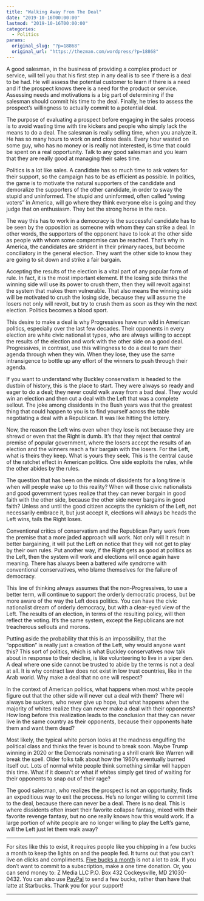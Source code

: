 ```yaml
---
title: "Walking Away From The Deal"
date: "2019-10-16T00:00:00"
lastmod: "2019-10-16T00:00:00"
categories:
  - Politics
params:
  original_slug: "?p=18868"
  original_url: "https://thezman.com/wordpress/?p=18868"
---
```


A good salesman, in the business of providing a complex product or
service, will tell you that his first step in any deal is to see if
there is a deal to be had. He will assess the potential customer to
learn if there is a need and if the prospect knows there is a need for
the product or service. Assessing needs and motivations is a big part of
determining if the salesman should commit his time to the deal. Finally,
he tries to assess the prospect’s willingness to actually commit to a
potential deal.

The purpose of evaluating a prospect before engaging in the sales
process is to avoid wasting time with tire kickers and people who simply
lack the means to do a deal. The salesman is really selling time, when
you analyze it. He has so many hours to work on and close deals. Every
hour wasted on some guy, who has no money or is really not interested,
is time that could be spent on a real opportunity. Talk to any good
salesman and you learn that they are really good at managing their sales
time.

Politics is a lot like sales. A candidate has so much time to ask voters
for their support, so the campaign has to be as efficient as possible.
In politics, the game is to motivate the natural supporters of the
candidate and demoralize the supporters of the other candidate, in order
to sway the stupid and uninformed. The stupid and uninformed, often
called “swing voters” in America, will go where they think everyone else
is going and they judge that on enthusiasm. They bet the strong horse in
the race.

The way this has to work in a democracy is the successful candidate has
to be seen by the opposition as someone with whom they can strike a
deal. In other words, the supporters of the opponent have to look at the
other side as people with whom some compromise can be reached. That’s
why in America, the candidates are strident in their primary races, but
become conciliatory in the general election. They want the other side to
know they are going to sit down and strike a fair bargain.

Accepting the results of the election is a vital part of any popular
form of rule. In fact, it is the most important element. If the losing
side thinks the winning side will use its power to crush them, then they
will revolt against the system that makes them vulnerable. That also
means the winning side will be motivated to crush the losing side,
because they will assume the losers not only will revolt, but try to
crush them as soon as they win the next election. Politics becomes a
blood sport.

This desire to make a deal is why Progressives have run wild in American
politics, especially over the last few decades. Their opponents in every
election are white civic nationalist types, who are always willing to
accept the results of the election and work with the other side on a
good deal. Progressives, in contrast, use this willingness to do a deal
to ram their agenda through when they win. When they lose, they use the
same intransigence to bottle up any effort of the winners to push
through their agenda.

If you want to understand why Buckley conservatism is headed to the
dustbin of history, this is the place to start. They were always so
ready and eager to do a deal; they never could walk away from a bad
deal. They would win an election and then cut a deal with the Left that
was a complete sellout. The joke among dissidents in the Bush years was
that the greatest thing that could happen to you is to find yourself
across the table negotiating a deal with a Republican. It was like
hitting the lottery.

Now, the reason the Left wins even when they lose is not because they
are shrewd or even that the Right is dumb. It’s that they reject that
central premise of popular government, where the losers accept the
results of an election and the winners reach a fair bargain with the
losers. For the Left, what is theirs they keep. What is yours they seek.
This is the central cause of the ratchet effect in American politics.
One side exploits the rules, while the other abides by the rules.

The question that has been on the minds of dissidents for a long time is
when will people wake up to this reality? When will those civic
nationalists and good government types realize that they can never
bargain in good faith with the other side, because the other side never
bargains in good faith? Unless and until the good citizen accepts the
cynicism of the Left, not necessarily embrace it, but just accept it,
elections will always be heads the Left wins, tails the Right loses.

Conventional critics of conservatism and the Republican Party work from
the premise that a more jaded approach will work. Not only will it
result in better bargaining, it will put the Left on notice that they
will not get to play by their own rules. Put another way, if the Right
gets as good at politics as the Left, then the system will work and
elections will once again have meaning. There has always been a battered
wife syndrome with conventional conservatives, who blame themselves for
the failure of democracy.

This line of thinking always assumes that the non-Progressives, to use a
better term, will continue to support the orderly democratic process,
but be more aware of the way the Left does politics. You can have the
civic nationalist dream of orderly democracy, but with a clear-eyed view
of the Left. The results of an election, in terms of the resulting
policy, will then reflect the voting. It’s the same system, except the
Republicans are not treacherous sellouts and morons.

Putting aside the probability that this is an impossibility, that the
“opposition” is really just a creation of the Left, why would anyone
want this? This sort of politics, which is what Buckley conservatives
now talk about in response to their decline, is like volunteering to
live in a viper den. A deal where one side cannot be trusted to abide by
the terms is not a deal at all. It is why contract law does not exist in
low trust countries, like in the Arab world. Why make a deal that no one
will respect?

In the context of American politics, what happens when most white people
figure out that the other side will never cut a deal with them? There
will always be suckers, who never give up hope, but what happens when
the majority of whites realize they can never make a deal with their
opponents? How long before this realization leads to the conclusion that
they can never live in the same country as their opponents, because
their opponents hate them and want them dead?

Most likely, the typical white person looks at the madness engulfing the
political class and thinks the fever is bound to break soon. Maybe Trump
winning in 2020 or the Democrats nominating a shrill crank like Warren
will break the spell. Older folks talk about how the 1960’s eventually
burned itself out. Lots of normal white people think something similar
will happen this time. What if it doesn’t or what if whites simply get
tired of waiting for their opponents to snap out of their rage?

The good salesman, who realizes the prospect is not an opportunity,
finds an expeditious way to exit the process. He’s no longer willing to
commit time to the deal, because there can never be a deal. There is no
deal. This is where dissidents often insert their favorite collapse
fantasy, mixed with their favorite revenge fantasy, but no one really
knows how this would work. If a large portion of white people are no
longer willing to play the Left’s game, will the Left just let them walk
away?

------------------------------------------------------------------------

For sites like this to exist, it requires people like you chipping in a
few bucks a month to keep the lights on and the people fed. It turns out
that you can’t live on clicks and compliments.
<a href="https://www.subscribestar.com/the-z-blog"
rel="noopener noreferrer" target="_blank">Five bucks a month</a> is not
a lot to ask. If you don’t want to commit to a subscription, make a one
time donation. Or, you can send money to: Z Media LLC P.O. Box 432
Cockeysville, MD 21030-0432. You can also use <a
href="https://www.paypal.com/cgi-bin/webscr?cmd=_s-xclick&amp;hosted_button_id=UDAS2Q8JYA6CN&amp;source=url"
rel="noopener noreferrer" target="_blank">PayPal</a> to send a few
bucks, rather than have that latte at Starbucks. Thank you for your
support!

------------------------------------------------------------------------
